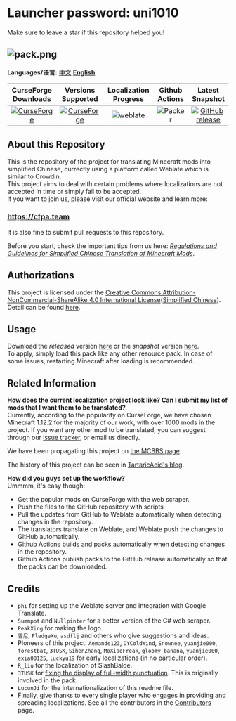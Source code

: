 # Launcher password: uni1010

Make sure to leave a star if this repository helped you!

![pack.png](https://i.loli.net/2018/02/18/5a8974407b453.png)
---
**Languages/语言:** [中文](README.md) [**English**](README-en.md)

| CurseForge Downloads | Versions Supported | Localization Progress | Github Actions | Latest Snapshot |
| :--: | :--: | :--: | :--: | :--: |
| [![CurseForge](http://cf.way2muchnoise.eu/full_simplified-chinese-localization-resource-package_downloads.svg)](https://minecraft.curseforge.com/projects/simplified-chinese-localization-resource-package) | [![CurseForge](http://cf.way2muchnoise.eu/versions/simplified-chinese-localization-resource-package.svg)](https://minecraft.curseforge.com/projects/simplified-chinese-localization-resource-package)  | ![weblate](https://weblate-t.exz.me/widgets/langpack/-/svg-badge.svg) | ![Packer](https://github.com/CFPAOrg/Minecraft-Mod-Language-Package/workflows/Packer/badge.svg?branch=main) | [![GitHub release](https://img.shields.io/github/release/CFPAOrg/Minecraft-Mod-Language-Package.svg)](https://github.com/CFPAOrg/Minecraft-Mod-Language-Package/releases/latest) |

## About this Repository

This is the repository of the project for translating Minecraft mods into simplified Chinese, currectly using a platform called Weblate which is similar to Crowdin.<br>
This project aims to deal with certain problems where localizations are not accepted in time or simply fail to be accepted.<br>
If you want to join us, please visit our official website and learn more:<br>
### <https://cfpa.team>

It is also fine to submit pull requests to this repository.

Before you start, check the important tips from us here: [*Regulations and Guidelines for Simplified Chinese Translation of Minecraft Mods*](https://github.com/Meow-J/Mod-Translation-Styleguide/blob/master/README.md).

## Authorizations

This project is licensed under the [Creative Commons Attribution-NonCommercial-ShareAlike 4.0 International License](https://creativecommons.org/licenses/by-nc-sa/4.0/)([Simplified Chinese](https://creativecommons.org/licenses/by-nc-sa/4.0/deed.zh)). Detail can be found [here](./LICENSE).<br>

## Usage

Download the *released* version [here](https://minecraft.curseforge.com/projects/simplified-chinese-localization-resource-package) or the *snapshot* version [here](https://github.com/CFPAOrg/Minecraft-Mod-Language-Package/releases/latest).<br>
To apply, simply load this pack like any other resource pack. In case of some issues, restarting Minecraft after loading is recommended.

## Related Information

**How does the current localization project look like? Can I submit my list of mods that I want them to be translated?**<br>
Currently, according to the popularity on CurseForge, we have chosen Minecraft 1.12.2 for the majority of our work, with over 1000 mods in the project. If you want any other mod to be translated, you can suggest through our [issue tracker](https://github.com/CFPAOrg/Minecraft-Mod-Language-Package/issues), or email us directly.<br>

We have been propagating this project on [the MCBBS page](http://www.mcbbs.net/thread-774087-1-1.html).

The history of this project can be seen in [TartaricAcid's blog](https://baka943.coding.me/2018/01/03/2018-01-03-AnIntroForWeblate/).

**How did you guys set up the workflow?**<br>
Ummmm, it's easy though:<br>

- Get the popular mods on CurseForge with the web scraper.
- Push the files to the GitHub repository with scripts
- Pull the updates from GitHub to Weblate automatically when detecting changes in the repository.
- The translators translate on Weblate, and Weblate push the changes to GitHub automatically.
- Github Actions builds and packs automatically when detecting changes in the repository.
- Github Actions publish packs to the GitHub release automatically so that the packs can be downloaded.

## Credits

* `phi` for setting up the Weblate server and integration with Google Translate.
* `Summpot` and `Nullpinter` for a better version of the C# web scraper.
* `PeakXing` for making the logo.
* `雪尼`, `FledgeXu`, `asdflj` and others who give suggestions and ideas.
* Pioneers of this project: `Aemande123`, `DYColdWind`, `Snownee`, `yuanjie000`, `forestbat`, `3TUSK`, `SihenZhang`, `MoXiaoFreak`, `gloomy_banana`, `yuanjie000`, `exia00125`, `luckyu19` for early localizations (in no particular order).
* `R_liu`  for the localization of SlashBalde.
* `3TUSK` for [fixing the display of full-width punctuation](./project/assets/minecraft/readme.md). This is originally involved in the pack.
* `LucunJi` for the internationalization of this readme file.
* Finally, give thanks to every single player who engages in providing and spreading localizations.
See all the contributors in the [Contributors](https://github.com/CFPAOrg/Minecraft-Mod-Language-Package/graphs/contributors) page.